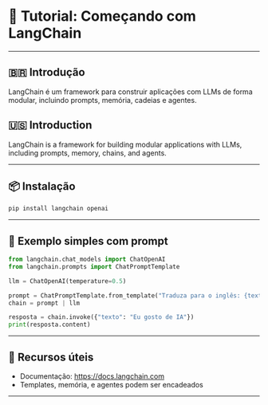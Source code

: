 # 🧩 Tutorial: Começando com LangChain

---

## 🇧🇷 Introdução

LangChain é um framework para construir aplicações com LLMs de forma modular, incluindo prompts, memória, cadeias e agentes.

## 🇺🇸 Introduction

LangChain is a framework for building modular applications with LLMs, including prompts, memory, chains, and agents.

---

## 📦 Instalação

```bash
pip install langchain openai
```

---

## 🔗 Exemplo simples com prompt

```python
from langchain.chat_models import ChatOpenAI
from langchain.prompts import ChatPromptTemplate

llm = ChatOpenAI(temperature=0.5)

prompt = ChatPromptTemplate.from_template("Traduza para o inglês: {texto}")
chain = prompt | llm

resposta = chain.invoke({"texto": "Eu gosto de IA"})
print(resposta.content)
```

---

## 📌 Recursos úteis

* Documentação: https://docs.langchain.com
* Templates, memória, e agentes podem ser encadeados

---
